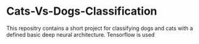 # Cats-Vs-Dogs-Classification
This repositry contains a short project for classifying dogs and cats with a defined basic deep neural architecture. Tensorflow is used 
